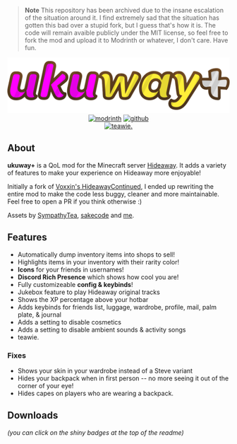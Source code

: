 > **Note**
> This repository has been archived due to the insane escalation of the situation around it. I find extremely sad that the situation has gotten this bad over a stupid fork, but I guess that's how it is.
> The code will remain avaible publicly under the MIT license, so feel free to fork the mod and upload it to Modrinth or whatever, I don't care. Have fun.

<p align="center">
<img alt="ukuway+ logo" width="720" src="https://raw.githubusercontent.com/uku3lig/ukuwayplus/1.20.1/src/main/resources/assets/minecraft/textures/gui/title/minecraft.png">
<br>
<a href="https://modrinth.com/mod/ukuwayplus"><img alt="modrinth" height="56" src="https://cdn.jsdelivr.net/npm/@intergrav/devins-badges@3/assets/cozy/available/modrinth_vector.svg"></a>
<a href="https://github.com/uku3lig/ukuwayplus/releases"><img alt="github" height="56" src="https://cdn.jsdelivr.net/npm/@intergrav/devins-badges@3/assets/cozy/available/github_vector.svg"></a>
<br>
<a href="https://github.com/SympathyTea/Teawie-Archive"><img height="56" alt="teawie." src="https://uku.s-ul.eu/nyWE10mb"></a>
</p>

## About
**ukuway+** is a QoL mod for the Minecraft server [Hideaway](https://playhideaway.com/). It adds a variety of features 
to make your experience on Hideaway more enjoyable!

Initially a fork of [Voxxin's HideawayContinued](https://github.com/Voxxin/HideawayContinued), I ended up rewriting the 
entire mod to make the code less buggy, cleaner and more maintainable. Feel free to open a PR if you think otherwise :)

Assets by [SympathyTea](https://github.com/SympathyTea), [sakecode](https://github.com/sakecode) and [me](https://github.com/uku3lig).

## Features
- Automatically dump inventory items into shops to sell!
- Highlights items in your inventory with their rarity color!
- **Icons** for your friends in usernames!
- **Discord Rich Presence** which shows how cool you are!
- Fully customizeable **config & keybinds**!
- Jukebox feature to play Hideaway original tracks
- Shows the XP percentage above your hotbar
- Adds keybinds for friends list, luggage, wardrobe, profile, mail, palm plate, & journal
- Adds a setting to disable cosmetics
- Adds a setting to disable ambient sounds & activity songs
- teawie.

### Fixes
- Shows your skin in your wardrobe instead of a Steve variant
- Hides your backpack when in first person -- no more seeing it out of the corner of your eye!
- Hides capes on players who are wearing a backpack.

## Downloads
_(you can click on the shiny badges at the top of the readme)_
